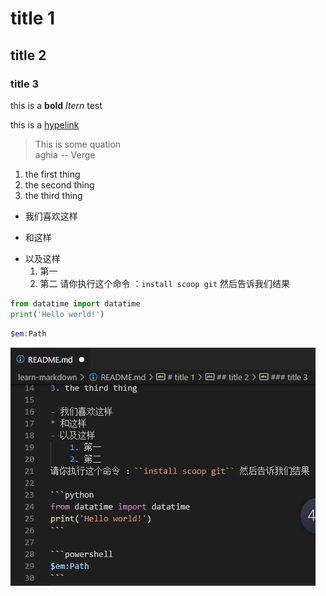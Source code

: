 # title 1
## title 2
### title 3
this is a **bold** *Itern* test

this is a [hypelink](More.md)

>This is some quation  
aghia
> -- Verge

1. the first thing
2. the second thing 
3. the third thing

- 我们喜欢这样
* 和这样  
- 以及这样
    1. 第一
    2. 第二
请你执行这个命令 ：``install scoop git`` 然后告诉我们结果

```python
from datatime import datatime
print('Hello world!')
```

```powershell
$em:Path
```
![Code](assets/code.jpg)